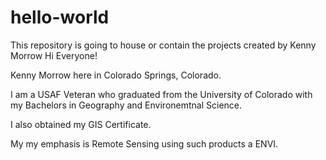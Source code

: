 # hello-world
This repository is going to house or contain the projects created by Kenny Morrow
Hi Everyone!

Kenny Morrow here in Colorado Springs, Colorado.

I am a USAF Veteran who graduated from the University of Colorado with my Bachelors in Geography and Environemtnal Science.

I also obtained my GIS Certificate.

My my emphasis is Remote Sensing using such products a ENVI.
